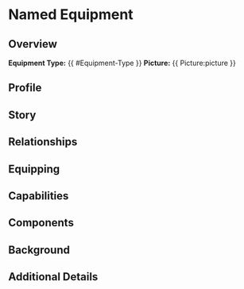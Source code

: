 # Named Equipment

## Overview
**Equipment Type:** {{ #Equipment-Type }}
**Picture:** {{ Picture:picture }}


## Profile


## Story


## Relationships


## Equipping


## Capabilities


## Components


## Background


## Additional Details


